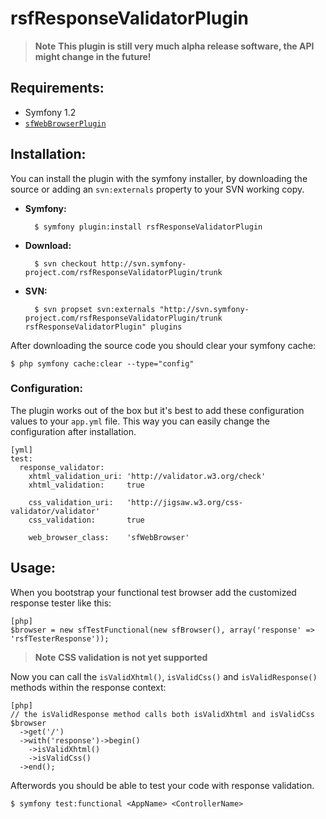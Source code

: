 # rsfResponseValidatorPlugin

>**Note**
>**This plugin is still very much alpha release software, the API might change in the future!**

## Requirements:

* Symfony 1.2
* [`sfWebBrowserPlugin`](http://www.symfony-project.org/plugins/sfWebBrowserPlugin "Visit the sfWebBrowserPlugin page")

## Installation:

You can install the plugin with the symfony installer, by downloading the source
or adding an `svn:externals` property to your SVN working copy.

* **Symfony:**

        $ symfony plugin:install rsfResponseValidatorPlugin

* **Download:**

        $ svn checkout http://svn.symfony-project.com/rsfResponseValidatorPlugin/trunk

* **SVN:**

        $ svn propset svn:externals "http://svn.symfony-project.com/rsfResponseValidatorPlugin/trunk rsfResponseValidatorPlugin" plugins

After downloading the source code you should clear your symfony cache:

    $ php symfony cache:clear --type="config"

### Configuration:

The plugin works out of the box but it's best to add these configuration values to your `app.yml` file. This way you can easily change the configuration after installation.

    [yml]
    test:
      response_validator:
        xhtml_validation_uri: 'http://validator.w3.org/check'
        xhtml_validation:     true
    
        css_validation_uri:   'http://jigsaw.w3.org/css-validator/validator'
        css_validation:       true
    
        web_browser_class:    'sfWebBrowser'

## Usage:

When you bootstrap your functional test browser add the customized response tester like this:

    [php]
    $browser = new sfTestFunctional(new sfBrowser(), array('response' => 'rsfTesterResponse'));

>**Note**
>**CSS validation is not yet supported**

Now you can call the `isValidXhtml()`, `isValidCss()` and `isValidResponse()`
methods within the response context:

    [php]
    // the isValidResponse method calls both isValidXhtml and isValidCss
    $browser
      ->get('/')
      ->with('response')->begin()
        ->isValidXhtml()
        ->isValidCss()
      ->end();

Afterwords you should be able to test your code with response validation.

    $ symfony test:functional <AppName> <ControllerName>